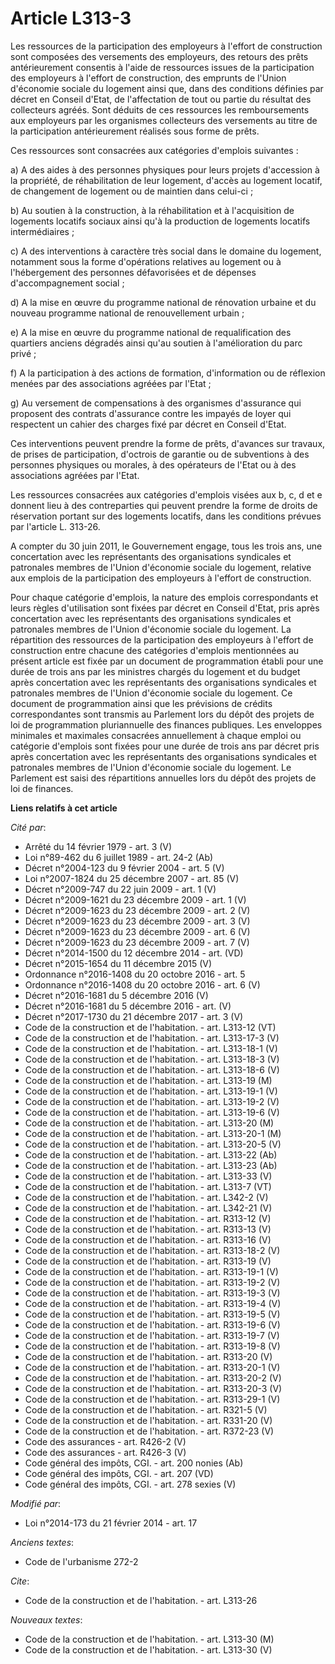 # Article L313-3

Les ressources de la participation des employeurs à l'effort de construction sont composées des versements des employeurs,
des retours des prêts antérieurement consentis à l'aide de ressources issues de la participation des employeurs à l'effort de
construction, des emprunts de l'Union d'économie sociale du logement ainsi que, dans des conditions définies par décret en
Conseil d'Etat, de l'affectation de tout ou partie du résultat des collecteurs agréés. Sont déduits de ces ressources les
remboursements aux employeurs par les organismes collecteurs des versements au titre de la participation antérieurement
réalisés sous forme de prêts. 

Ces ressources sont consacrées aux catégories d'emplois suivantes : 

a) A des aides à des personnes physiques pour leurs projets d'accession à la propriété, de réhabilitation de leur logement,
d'accès au logement locatif, de changement de logement ou de maintien dans celui-ci ; 

b) Au soutien à la construction, à la réhabilitation et à l'acquisition de logements locatifs sociaux ainsi qu'à la
production de logements locatifs intermédiaires ; 

c) A des interventions à caractère très social dans le domaine du logement, notamment sous la forme d'opérations relatives au
logement ou à l'hébergement des personnes défavorisées et de dépenses d'accompagnement social ; 

d) A la mise en œuvre du programme national de rénovation urbaine et du nouveau programme national de renouvellement
urbain ; 

e) A la mise en œuvre du programme national de requalification des quartiers anciens dégradés ainsi qu'au soutien à
l'amélioration du parc privé ; 

f) A la participation à des actions de formation, d'information ou de réflexion menées par des associations agréées par
l'Etat ; 

g) Au versement de compensations à des organismes d'assurance qui proposent des contrats d'assurance contre les impayés de
loyer qui respectent un cahier des charges fixé par décret en Conseil d'Etat. 

Ces interventions peuvent prendre la forme de prêts, d'avances sur travaux, de prises de participation, d'octrois de garantie
ou de subventions à des personnes physiques ou morales, à des opérateurs de l'Etat ou à des associations agréées par l'Etat. 

Les ressources consacrées aux catégories d'emplois visées aux b, c, d et e donnent lieu à des contreparties qui peuvent
prendre la forme de droits de réservation portant sur des logements locatifs, dans les conditions prévues par l'article L.
313-26.

A compter du 30 juin 2011, le Gouvernement engage, tous les trois ans, une concertation avec les représentants des
organisations syndicales et patronales membres de l'Union d'économie sociale du logement, relative aux emplois de la
participation des employeurs à l'effort de construction. 

Pour chaque catégorie d'emplois, la nature des emplois correspondants et leurs règles d'utilisation sont fixées par décret en
Conseil d'Etat, pris après concertation avec les représentants des organisations syndicales et patronales membres de l'Union
d'économie sociale du logement. La répartition des ressources de la participation des employeurs à l'effort de construction
entre chacune des catégories d'emplois mentionnées au présent article est fixée par un document de programmation établi pour
une durée de trois ans par les ministres chargés du logement et du budget après concertation avec les représentants des
organisations syndicales et patronales membres de l'Union d'économie sociale du logement. Ce document de programmation ainsi
que les prévisions de crédits correspondantes sont transmis au Parlement lors du dépôt des projets de loi de programmation
pluriannuelle des finances publiques. Les enveloppes minimales et maximales consacrées annuellement à chaque emploi ou
catégorie d'emplois sont fixées pour une durée de trois ans par décret pris après concertation avec les représentants des
organisations syndicales et patronales membres de l'Union d'économie sociale du logement. Le Parlement est saisi des
répartitions annuelles lors du dépôt des projets de loi de finances.

**Liens relatifs à cet article**

_Cité par_:

  - Arrêté du 14 février 1979 - art. 3 (V)
  - Loi n°89-462 du 6 juillet 1989 - art. 24-2 (Ab)
  - Décret n°2004-123 du 9 février 2004 - art. 5 (V)
  - Loi n°2007-1824 du 25 décembre 2007 - art. 85 (V)
  - Décret n°2009-747 du 22 juin 2009 - art. 1 (V)
  - Décret n°2009-1621 du 23 décembre 2009 - art. 1 (V)
  - Décret n°2009-1623 du 23 décembre 2009 - art. 2 (V)
  - Décret n°2009-1623 du 23 décembre 2009 - art. 3 (V)
  - Décret n°2009-1623 du 23 décembre 2009 - art. 6 (V)
  - Décret n°2009-1623 du 23 décembre 2009 - art. 7 (V)
  - Décret n°2014-1500 du 12 décembre 2014 - art. (VD)
  - Décret n°2015-1654 du 11 décembre 2015 (V)
  - Ordonnance n°2016-1408 du 20 octobre 2016 - art. 5
  - Ordonnance n°2016-1408 du 20 octobre 2016 - art. 6 (V)
  - Décret n°2016-1681 du 5 décembre 2016 (V)
  - Décret n°2016-1681 du 5 décembre 2016 - art. (V)
  - Décret n°2017-1730 du 21 décembre 2017 - art. 3 (V)
  - Code de la construction et de l'habitation. - art. L313-12 (VT)
  - Code de la construction et de l'habitation. - art. L313-17-3 (V)
  - Code de la construction et de l'habitation. - art. L313-18-1 (V)
  - Code de la construction et de l'habitation. - art. L313-18-3 (V)
  - Code de la construction et de l'habitation. - art. L313-18-6 (V)
  - Code de la construction et de l'habitation. - art. L313-19 (M)
  - Code de la construction et de l'habitation. - art. L313-19-1 (V)
  - Code de la construction et de l'habitation. - art. L313-19-2 (V)
  - Code de la construction et de l'habitation. - art. L313-19-6 (V)
  - Code de la construction et de l'habitation. - art. L313-20 (M)
  - Code de la construction et de l'habitation. - art. L313-20-1 (M)
  - Code de la construction et de l'habitation. - art. L313-20-5 (V)
  - Code de la construction et de l'habitation. - art. L313-22 (Ab)
  - Code de la construction et de l'habitation. - art. L313-23 (Ab)
  - Code de la construction et de l'habitation. - art. L313-33 (V)
  - Code de la construction et de l'habitation. - art. L313-7 (VT)
  - Code de la construction et de l'habitation. - art. L342-2 (V)
  - Code de la construction et de l'habitation. - art. L342-21 (V)
  - Code de la construction et de l'habitation. - art. R313-12 (V)
  - Code de la construction et de l'habitation. - art. R313-13 (V)
  - Code de la construction et de l'habitation. - art. R313-16 (V)
  - Code de la construction et de l'habitation. - art. R313-18-2 (V)
  - Code de la construction et de l'habitation. - art. R313-19 (V)
  - Code de la construction et de l'habitation. - art. R313-19-1 (V)
  - Code de la construction et de l'habitation. - art. R313-19-2 (V)
  - Code de la construction et de l'habitation. - art. R313-19-3 (V)
  - Code de la construction et de l'habitation. - art. R313-19-4 (V)
  - Code de la construction et de l'habitation. - art. R313-19-5 (V)
  - Code de la construction et de l'habitation. - art. R313-19-6 (V)
  - Code de la construction et de l'habitation. - art. R313-19-7 (V)
  - Code de la construction et de l'habitation. - art. R313-19-8 (V)
  - Code de la construction et de l'habitation. - art. R313-20 (V)
  - Code de la construction et de l'habitation. - art. R313-20-1 (V)
  - Code de la construction et de l'habitation. - art. R313-20-2 (V)
  - Code de la construction et de l'habitation. - art. R313-20-3 (V)
  - Code de la construction et de l'habitation. - art. R313-29-1 (V)
  - Code de la construction et de l'habitation. - art. R321-5 (V)
  - Code de la construction et de l'habitation. - art. R331-20 (V)
  - Code de la construction et de l'habitation. - art. R372-23 (V)
  - Code des assurances - art. R426-2 (V)
  - Code des assurances - art. R426-3 (V)
  - Code général des impôts, CGI. - art. 200 nonies (Ab)
  - Code général des impôts, CGI. - art. 207 (VD)
  - Code général des impôts, CGI. - art. 278 sexies (V)

_Modifié par_:

  - Loi n°2014-173 du 21 février 2014 - art. 17

_Anciens textes_:

  - Code de l'urbanisme 272-2

_Cite_:

  - Code de la construction et de l'habitation. - art. L313-26

_Nouveaux textes_:

  - Code de la construction et de l'habitation. - art. L313-30 (M)
  - Code de la construction et de l'habitation. - art. L313-30 (V)
